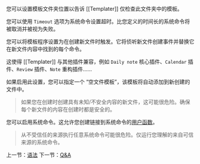 您可以设置模板文件夹位置以告诉 [[Templater]] 仅检查此文件夹中的模板。  

您可以使用 `Timeout` 选项为系统命令设置超时。比您定义的时间长的系统命令将被取消并被视为失败。  

您可以将模板程序设置为在创建新文件时触发。它将侦听新文件创建事件并替换它在新文件内容中找到的每个命令。  

这使得 [[Templater]] 与其他插件兼容，例如 `Daily note` 核心插件、`Calendar` 插件、`Review` 插件、`Note` 重构插件……  

如果启用此设置，您可以指定一个 “空文件模板”，该模板将自动添加到新创建的文件中。

> 如果您在创建时创建具有未知/不安全内容的新文件，这可能很危险。确保每个新文件的内容在创建时都是安全的。

您可以启用系统命令。这允许您创建链接到系统命令的[用户函数](../用户函数/概述)。

> 从不受信任的来源执行任意系统命令可能很危险。仅运行您理解的来自可信来源的系统命令。

上一节：[语法](语法.md)   下一节：[Q&A](Q&A.md)